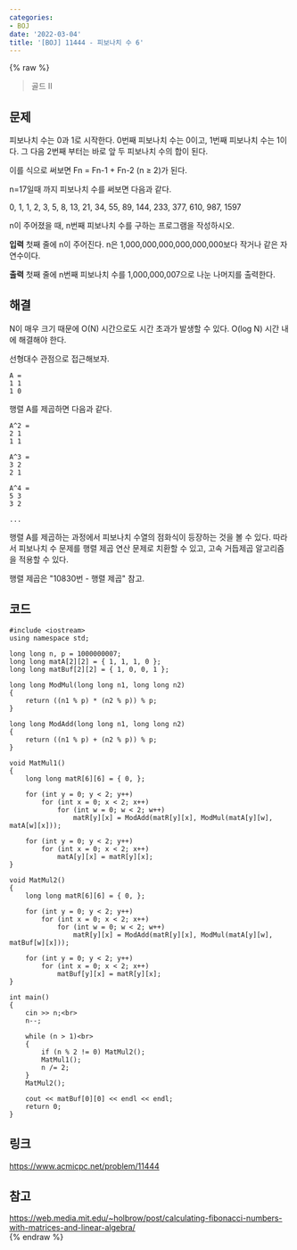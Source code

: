 ```yaml
---
categories:
- BOJ
date: '2022-03-04'
title: '[BOJ] 11444 - 피보나치 수 6'
---
```


{% raw %}
>골드 II

## 문제
피보나치 수는 0과 1로 시작한다. 0번째 피보나치 수는 0이고, 1번째 피보나치 수는 1이다. 그 다음 2번째 부터는 바로 앞 두 피보나치 수의 합이 된다.

이를 식으로 써보면 Fn = Fn-1 + Fn-2 (n ≥ 2)가 된다.

n=17일때 까지 피보나치 수를 써보면 다음과 같다.

0, 1, 1, 2, 3, 5, 8, 13, 21, 34, 55, 89, 144, 233, 377, 610, 987, 1597

n이 주어졌을 때, n번째 피보나치 수를 구하는 프로그램을 작성하시오.

**입력**
첫째 줄에 n이 주어진다. n은 1,000,000,000,000,000,000보다 작거나 같은 자연수이다.

**출력**
첫째 줄에 n번째 피보나치 수를 1,000,000,007으로 나눈 나머지를 출력한다.

##  해결
N이 매우 크기 때문에 O(N) 시간으로도 시간 초과가 발생할 수 있다. O(log N) 시간 내에 해결해야 한다.

선형대수 관점으로 접근해보자.
```
A =
1 1
1 0
```

행렬 A를 제곱하면 다음과 같다.
```
A^2 = 
2 1
1 1

A^3 = 
3 2
2 1

A^4 = 
5 3
3 2

...
```
행렬 A를 제곱하는 과정에서 피보나치 수열의 점화식이 등장하는 것을 볼 수 있다. 따라서 피보나치 수 문제를 행렬 제곱 연산 문제로 치환할 수 있고, 고속 거듭제곱 알고리즘을 적용할 수 있다.

행렬 제곱은 "10830번 - 행렬 제곱" 참고.

## 코드
```
#include <iostream>
using namespace std;

long long n, p = 1000000007;
long long matA[2][2] = { 1, 1, 1, 0 };
long long matBuf[2][2] = { 1, 0, 0, 1 };

long long ModMul(long long n1, long long n2)
{
	return ((n1 % p) * (n2 % p)) % p;
}

long long ModAdd(long long n1, long long n2)
{
	return ((n1 % p) + (n2 % p)) % p;
}

void MatMul1()
{
	long long matR[6][6] = { 0, };

	for (int y = 0; y < 2; y++)
		for (int x = 0; x < 2; x++)
			for (int w = 0; w < 2; w++)
				matR[y][x] = ModAdd(matR[y][x], ModMul(matA[y][w], matA[w][x]));

	for (int y = 0; y < 2; y++)
		for (int x = 0; x < 2; x++)
			matA[y][x] = matR[y][x];
}

void MatMul2()
{
	long long matR[6][6] = { 0, };

	for (int y = 0; y < 2; y++)
		for (int x = 0; x < 2; x++)
			for (int w = 0; w < 2; w++)
				matR[y][x] = ModAdd(matR[y][x], ModMul(matA[y][w], matBuf[w][x]));

	for (int y = 0; y < 2; y++)
		for (int x = 0; x < 2; x++)
			matBuf[y][x] = matR[y][x];
}

int main()
{
	cin >> n;<br>
	n--;

	while (n > 1)<br>
	{
		if (n % 2 != 0) MatMul2();
		MatMul1();
		n /= 2;
	}
	MatMul2();

	cout << matBuf[0][0] << endl << endl;
	return 0;
}
```

## 링크
https://www.acmicpc.net/problem/11444<br>

## 참고
https://web.media.mit.edu/~holbrow/post/calculating-fibonacci-numbers-with-matrices-and-linear-algebra/<br>
{% endraw %}